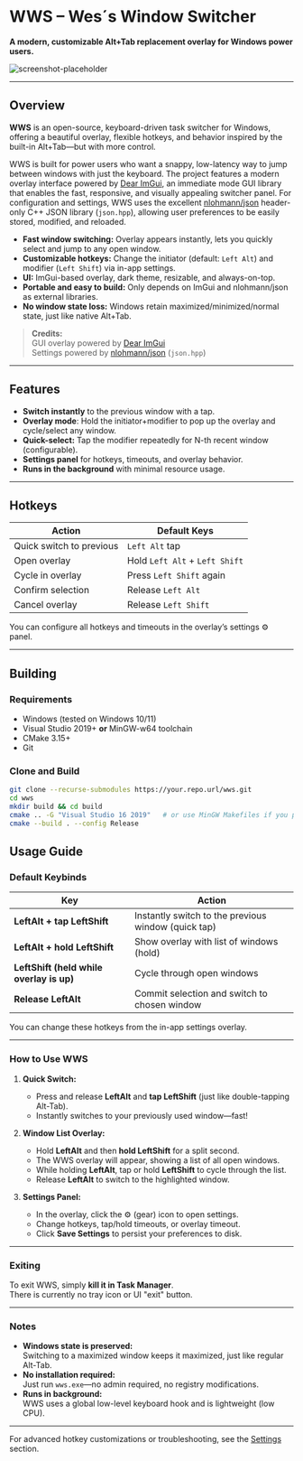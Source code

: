 # WWS – Wes´s Window Switcher

**A modern, customizable Alt+Tab replacement overlay for Windows power users.**

![screenshot-placeholder](docs/screenshot.png)

---

## Overview

**WWS** is an open-source, keyboard-driven task switcher for Windows, offering a beautiful overlay, flexible hotkeys, and behavior inspired by the built-in Alt+Tab—but with more control.

WWS is built for power users who want a snappy, low-latency way to jump between windows with just the keyboard. The project features a modern overlay interface powered by [Dear ImGui](https://github.com/ocornut/imgui), an immediate mode GUI library that enables the fast, responsive, and visually appealing switcher panel. For configuration and settings, WWS uses the excellent [nlohmann/json](https://github.com/nlohmann/json) header-only C++ JSON library (`json.hpp`), allowing user preferences to be easily stored, modified, and reloaded.

- **Fast window switching:** Overlay appears instantly, lets you quickly select and jump to any open window.
- **Customizable hotkeys:** Change the initiator (default: `Left Alt`) and modifier (`Left Shift`) via in-app settings.
- **UI:** ImGui-based overlay, dark theme, resizable, and always-on-top.
- **Portable and easy to build:** Only depends on ImGui and nlohmann/json as external libraries.
- **No window state loss:** Windows retain maximized/minimized/normal state, just like native Alt+Tab.

> **Credits:**  
> GUI overlay powered by [Dear ImGui](https://github.com/ocornut/imgui)  
> Settings powered by [nlohmann/json](https://github.com/nlohmann/json) (`json.hpp`)


---

## Features

- **Switch instantly** to the previous window with a tap.
- **Overlay mode**: Hold the initiator+modifier to pop up the overlay and cycle/select any window.
- **Quick-select:** Tap the modifier repeatedly for N-th recent window (configurable).
- **Settings panel** for hotkeys, timeouts, and overlay behavior.
- **Runs in the background** with minimal resource usage.

---

## Hotkeys

| Action                        | Default Keys             |
|-------------------------------|--------------------------|
| Quick switch to previous      | `Left Alt` tap           |
| Open overlay                  | Hold `Left Alt` + `Left Shift` |
| Cycle in overlay              | Press `Left Shift` again |
| Confirm selection             | Release `Left Alt`       |
| Cancel overlay                | Release `Left Shift`     |

You can configure all hotkeys and timeouts in the overlay’s settings ⚙ panel.

---

## Building

### **Requirements**

- Windows (tested on Windows 10/11)
- Visual Studio 2019+ **or** MinGW-w64 toolchain
- CMake 3.15+
- Git

### **Clone and Build**

```sh
git clone --recurse-submodules https://your.repo.url/wws.git
cd wws
mkdir build && cd build
cmake .. -G "Visual Studio 16 2019"   # or use MinGW Makefiles if you prefer
cmake --build . --config Release

```

## Usage Guide

### Default Keybinds

| Key                               | Action                                         |
|------------------------------------|------------------------------------------------|
| **LeftAlt + tap LeftShift**        | Instantly switch to the previous window (quick tap) |
| **LeftAlt + hold LeftShift**       | Show overlay with list of windows (hold)            |
| **LeftShift (held while overlay is up)** | Cycle through open windows                 |
| **Release LeftAlt**                | Commit selection and switch to chosen window   |

You can change these hotkeys from the in-app settings overlay.

---

### How to Use WWS

1. **Quick Switch:**  
   - Press and release **LeftAlt** and **tap LeftShift** (just like double-tapping Alt-Tab).
   - Instantly switches to your previously used window—fast!

2. **Window List Overlay:**  
   - Hold **LeftAlt** and then **hold LeftShift** for a split second.
   - The WWS overlay will appear, showing a list of all open windows.
   - While holding **LeftAlt**, tap or hold **LeftShift** to cycle through the list.
   - Release **LeftAlt** to switch to the highlighted window.

3. **Settings Panel:**  
   - In the overlay, click the ⚙️ (gear) icon to open settings.
   - Change hotkeys, tap/hold timeouts, or overlay timeout.
   - Click **Save Settings** to persist your preferences to disk.

---

### Exiting

To exit WWS, simply **kill it in Task Manager**.  
There is currently no tray icon or UI "exit" button.

---

### Notes

- **Windows state is preserved:**  
  Switching to a maximized window keeps it maximized, just like regular Alt-Tab.
- **No installation required:**  
  Just run `wws.exe`—no admin required, no registry modifications.
- **Runs in background:**  
  WWS uses a global low-level keyboard hook and is lightweight (low CPU).

---

For advanced hotkey customizations or troubleshooting, see the [Settings](#settings) section.
